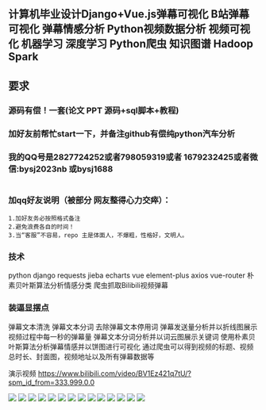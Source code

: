 ## 计算机毕业设计Django+Vue.js弹幕可视化 B站弹幕可视化 弹幕情感分析 Python视频数据分析 视频可视化 机器学习 深度学习 Python爬虫 知识图谱 Hadoop Spark

## 要求
### 源码有偿！一套(论文 PPT 源码+sql脚本+教程)

### 
### 加好友前帮忙start一下，并备注github有偿纯python汽车分析
### 我的QQ号是2827724252或者798059319或者 1679232425或者微信:bysj2023nb 或bysj1688

# 

### 加qq好友说明（被部分 网友整得心力交瘁）：
    1.加好友务必按照格式备注
    2.避免浪费各自的时间！
    3.当“客服”不容易，repo 主是体面人，不爆粗，性格好，文明人。

### 技术
python django requests jieba echarts vue element-plus axios vue-router 朴素贝叶斯算法分析情感分类 爬虫抓取Bilibili视频弹幕 

### 装逼显摆点
  弹幕文本清洗 弹幕文本分词 去除弹幕文本停用词 弹幕发送量分析并以折线图展示视频过程中每一秒的弹幕量 弹幕文本分词分析并以词云图展示关键词 
  使用朴素贝叶斯算法分析弹幕情感并以饼图进行可视化 通过爬虫可以得到视频的标题、视频总时长、封面图，视频地址以及所有弹幕数据等

演示视频
https://www.bilibili.com/video/BV1Ez421q7tU/?spm_id_from=333.999.0.0


![](1.png)
![](2.png)
![](3.png)
![](4.png)
![](5.png)
![](6.png)
![](7.png)
![](8.png)
![](9.png)
![](10.png)
![](11.png)
![](12.png)
![](13.png)
![](14.png)


